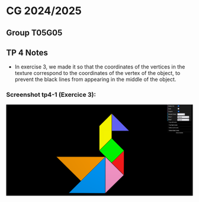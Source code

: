 # CG 2024/2025

## Group T05G05

## TP 4 Notes

- In exercise 3, we made it so that the coordinates of the vertices in the texture correspond to the coordinates of the vertex of the object, to prevent the black lines from appearing in the middle of the object.

### Screenshot tp4-1 (Exercice 3):

![Screenshot 1](screenshots/cg-t05g05-tp4-1.png)

